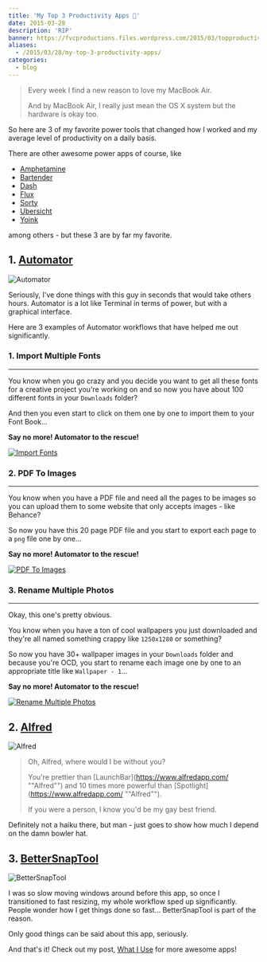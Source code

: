 ```yaml
---
title: 'My Top 3 Productivity Apps 🎩'
date: 2015-03-28
description: 'RIP'
banner: https://fvcproductions.files.wordpress.com/2015/03/topproductivityapps-001.jpg?w=1024&h=436&crop=1
aliases:
  - /2015/03/28/my-top-3-productivity-apps/
categories:
  - blog
---
```


> Every week I find a new reason to love my MacBook Air.
>
> And by MacBook Air, I really just mean the OS X system but the hardware is okay too.

So here are 3 of my favorite power tools that changed how I worked and my average level of productivity on a daily basis.

There are other awesome power apps of course, like

- [Amphetamine](https://itunes.apple.com/us/app/amphetamine/id937984704?mt=12 'Amphetamine')
- [Bartender](https://www.macbartender.com 'Bartender')
- [Dash](https://kapeli.com/dash 'Dash')
- [Flux](https://justgetflux.com 'Flux')
- [Sorty](https://wiles.dk/ 'Sorty')
- [Ubersicht](https://tracesof.net/uebersicht/ 'Ubersicht')
- [Yoink](https://eternalstorms.at/yoink/ 'Yoink')

among others - but these 3 are by far my favorite.

## 1. [Automator](https://en.wikipedia.org/wiki/Automator_%28software%29 'Automator')

![Automator](https://www.redundantrobot.com/wp-content/uploads/2013/10/automator.png)

Seriously, I've done things with this guy in seconds that would take others hours. Automator is a lot like Terminal in terms of power, but with a graphical interface.

Here are 3 examples of Automator workflows that have helped me out significantly.

### 1. Import Multiple Fonts

---

You know when you go crazy and you decide you want to get all these fonts for a creative project you're working on and so now you have about 100 different fonts in your `Downloads` folder?

And then you even start to click on them one by one to import them to your Font Book...

**Say no more! Automator to the rescue!**

[![Import Fonts](https://fvcproductions.files.wordpress.com/2015/03/screenshot-2015-03-28-18-10-46.png?w=660)](https://fvcproductions.files.wordpress.com/2015/03/screenshot-2015-03-28-18-10-46.png)

### 2. PDF To Images

---

You know when you have a PDF file and need all the pages to be images so you can upload them to some website that only accepts images - like Behance?

So now you have this 20 page PDF file and you start to export each page to a `png` file one by one...

**Say no more! Automator to the rescue!**

[![PDF To Images](https://fvcproductions.files.wordpress.com/2015/03/screenshot-2015-03-28-18-10-16.png?w=660)](https://fvcproductions.files.wordpress.com/2015/03/screenshot-2015-03-28-18-10-16.png)

### 3. Rename Multiple Photos

---

Okay, this one's pretty obvious.

You know when you have a ton of cool wallpapers you just downloaded and they're all named something crappy like `1250x1280` or something?

So now you have 30+ wallpaper images in your `Downloads` folder and because you're OCD, you start to rename each image one by one to an appropriate title like `Wallpaper - 1`...

**Say no more! Automator to the rescue!**

[![Rename Multiple Photos](https://fvcproductions.files.wordpress.com/2015/03/screenshot-2015-03-28-18-11-06.png?w=660)](https://fvcproductions.files.wordpress.com/2015/03/screenshot-2015-03-28-18-11-06.png)

## 2. [Alfred](https://www.alfredapp.com/ 'Alfred')

![Alfred](https://a2.mzstatic.com/us/r30/Purple/v4/22/16/13/221613ff-de88-908e-684d-262576f7dbd0/icon128-2x.png)

> Oh, Alfred, where would I be without you?
>
> You're prettier than [LaunchBar](https://www.alfredapp.com/ ""Alfred"") and 10 times more powerful than [Spotlight](https://www.alfredapp.com/ ""Alfred"").
>
> If you were a person, I know you'd be my gay best friend.

Definitely not a haiku there, but man - just goes to show how much I depend on the damn bowler hat.

## 3. [BetterSnapTool](https://itunes.apple.com/us/app/bettersnaptool/id417375580?mt=12 'BetterSnapTool')

![BetterSnapTool](https://a3.mzstatic.com/us/r30/Purple3/v4/b0/e1/f1/b0e1f178-69dc-f01a-3d4e-0faa4379ca8f/icon128-2x.png)

I was so slow moving windows around before this app, so once I transitioned to fast resizing, my whole workflow sped up significantly. People wonder how I get things done so fast... BetterSnapTool is part of the reason.

Only good things can be said about this app, seriously.

And that's it! Check out my post, [What I Use](https://fvcproductions.com/what-i-use/ 'What I Use 📱') for more awesome apps!
